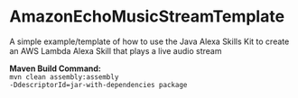 # AmazonEchoMusicStreamTemplate
A simple example/template of how to use the Java Alexa Skills Kit to create an AWS Lambda Alexa Skill that plays a live audio stream

<b>Maven Build Command:</b> <br/>
<code>mvn clean assembly:assembly -DdescriptorId=jar-with-dependencies package</code>

